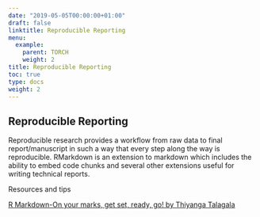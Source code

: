 ```yaml
---
date: "2019-05-05T00:00:00+01:00"
draft: false
linktitle: Reproducible Reporting
menu:
  example:
    parent: TORCH
    weight: 2
title: Reproducible Reporting
toc: true
type: docs
weight: 2
---
```


## Reproducible Reporting 

Reproducible research provides a workflow from raw data to final report/manuscript in such a way that every step along the way is reproducible. RMarkdown is an extension to markdown which includes the ability to embed code chunks and several other extensions useful for writing technical reports.

Resources and tips

[R Markdown-On your marks, get set, ready, go! by Thiyanga Talagala](https://talks-thiyanga.netlify.app/rmarkdown_rladies/rmarkdownrladies_tst#1)


